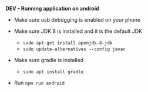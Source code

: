 **DEV - Running application on android**

- Make sure usb debugging is enabled on your phone
- Make sure JDK 8 is installed and it is the default JDK

  - `sudo apt-get install openjdk-8-jdk`
  - `sudo update-alternatives --config javac`

- Make sure gradle is installed
  - `sudo apt install gradle`
- Run `npm run android`
